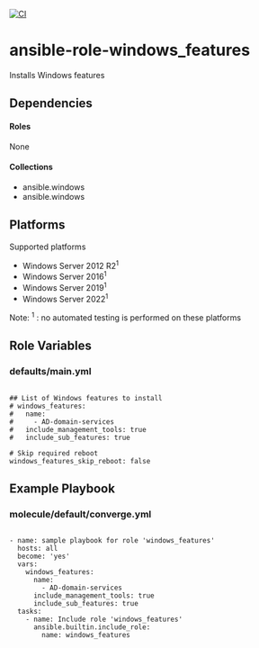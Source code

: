 [![CI](https://github.com/de-it-krachten/ansible-role-windows_features/workflows/CI/badge.svg?event=push)](https://github.com/de-it-krachten/ansible-role-windows_features/actions?query=workflow%3ACI)


# ansible-role-windows_features

Installs Windows features



## Dependencies

#### Roles
None

#### Collections
- ansible.windows
- ansible.windows

## Platforms

Supported platforms

- Windows Server 2012 R2<sup>1</sup>
- Windows Server 2016<sup>1</sup>
- Windows Server 2019<sup>1</sup>
- Windows Server 2022<sup>1</sup>

Note:
<sup>1</sup> : no automated testing is performed on these platforms

## Role Variables
### defaults/main.yml
<pre><code>
## List of Windows features to install
# windows_features:
#   name:
#     - AD-domain-services
#   include_management_tools: true
#   include_sub_features: true

# Skip required reboot
windows_features_skip_reboot: false
</pre></code>




## Example Playbook
### molecule/default/converge.yml
<pre><code>
- name: sample playbook for role 'windows_features'
  hosts: all
  become: 'yes'
  vars:
    windows_features:
      name:
        - AD-domain-services
      include_management_tools: true
      include_sub_features: true
  tasks:
    - name: Include role 'windows_features'
      ansible.builtin.include_role:
        name: windows_features
</pre></code>

